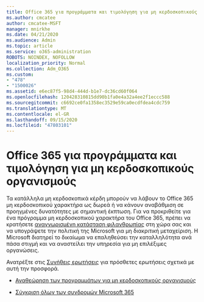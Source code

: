 ```yaml
---
title: Office 365 για προγράμματα και τιμολόγηση για μη κερδοσκοπικούς οργανισμούς
ms.author: cmcatee
author: cmcatee-MSFT
manager: mnirkhe
ms.date: 04/21/2020
ms.audience: Admin
ms.topic: article
ms.service: o365-administration
ROBOTS: NOINDEX, NOFOLLOW
localization_priority: Normal
ms.collection: Adm_O365
ms.custom:
- "478"
- "1500026"
ms.assetid: e6ec87f5-98d4-444d-b1e7-dc36cd60f064
ms.openlocfilehash: 120428310815dd90b1fa0e4a32a4ee2f1eccc588
ms.sourcegitcommit: c6692ce0fa1358ec3529e59ca0ecdfdea4cdc759
ms.translationtype: MT
ms.contentlocale: el-GR
ms.lasthandoff: 09/15/2020
ms.locfileid: "47803101"
---
```

# <a name="office-365-for-nonprofit-plans-and-pricing"></a>Office 365 για προγράμματα και τιμολόγηση για μη κερδοσκοπικούς οργανισμούς

Τα κατάλληλα μη κερδοσκοπικά κέρδη μπορούν να λάβουν το Office 365 μη κερδοσκοπικού χαρακτήρα ως δωρεά ή να κάνουν αναβάθμιση σε προηγμένες δυνατότητες με σημαντική έκπτωση. Για να προκριθείτε για ένα πρόγραμμα μη κερδοσκοπικού χαρακτήρα του Office 365, πρέπει να κρατήσετε [αναγνωρισμένη κατάσταση φιλανθρωπίας](https://go.microsoft.com/fwlink/p/?LinkID=330253) στη χώρα σας και να υπογράψετε την πολιτική της Microsoft για μη διακριτική μεταχείριση. Η Microsoft διατηρεί το δικαίωμα να επαληθεύσει την καταλληλότητα ανά πάσα στιγμή και να αναστείλει την υπηρεσία για μη επιλέξιμες οργανώσεις.
  
Ανατρέξτε στις [Συνήθεις ερωτήσεις](https://products.office.com/nonprofit/office-365-nonprofit) για πρόσθετες ερωτήσεις σχετικά με αυτή την προσφορά.
  
- [Αναθεώρηση των προγραμμάτων για μη κερδοσκοπικούς οργανισμούς](https://products.office.com/nonprofit/office-365-nonprofit-plans-and-pricing?tab=1)

- [Σύγκριση όλων των συνδρομών Microsoft 365](https://products.office.com/business/compare-more-office-365-for-business-plans)